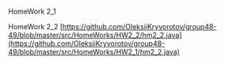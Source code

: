 HomeWork 2_1  

HomeWork 2_2   [https://github.com/OleksiiKryvorotov/group48-49/blob/master/src/HomeWorks/HW2_2/hm2_2.java](https://github.com/OleksiiKryvorotov/group48-49/blob/master/src/HomeWorks/HW2_1/hm2_2.java)
